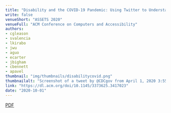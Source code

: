 ```yaml
---
title: "Disability and the COVID-19 Pandemic: Using Twitter to Understand Accessibility during Rapid Societal Transition"
write: false
venueShort: "ASSETS 2020"
venueFull: "ACM Conference on Computers and Accessibility"
authors:
- cgleason
- svalencia
- lkirabo
- jwu
- aguo
- ecarter
- jbigham
- cbennett
- apavel
thumbnail: "img/thumbnails/disabilitycovid.png"
thumbnailalt: "Screenshot of a tweet by @CDCgov from April 1, 2020 3:55pm: Actions to reduce spread of the virus, such as social distancing, are key to #FlattenTheCurve. 2 of 3 (original tweet link: https://twitter.com/CDCgov/status/1245439600472084486) The tweet contains an image of the common public health infographic about “flattening the curve”, but the tweet did not include alt text for the image. The image shows an example of a common flatten the curve info-graphic. A tall peak indicates the height of the pandemic if left unchecked, and a shorter spread out curve depicts the effects of social distancing efforts."
link: "https://dl.acm.org/doi/10.1145/3373625.3417023"
date: "2020-10-01"
---
```


[PDF](papers/disabilitycovid.pdf)
